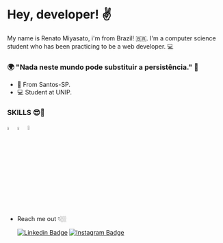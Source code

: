 #  Hey, developer! ✌

 My name is Renato Miyasato, i'm from Brazil! 🇧🇷.  I'm a computer science student who has been practicing to be a web developer. 💻
###  🌍 "Nada neste mundo pode substituir a persistência."  🧠
- 📍 From Santos-SP.
-  💻 Student at UNIP.

###  SKILLS 😎🎉

<img width="4%" src="https://seeklogo.com/images/H/html5-logo-EF92D240D7-seeklogo.com.png">
<img width="4%" src="https://seeklogo.com/images/C/css-3-logo-AF06D75231-seeklogo.com.png">	
 <img width="5%" src="https://seeklogo.com/images/J/javascript-js-logo-2949701702-seeklogo.com.png">
 

-	Reach me out 👇🏼
	
	[![Linkedin Badge](https://img.shields.io/badge/-LinkedIn-black?style=flat-square&logo=Linkedin&logoColor=white&link=https://www.linkedin.com/in/isadora-rodrigues-stangarlin-48402b141/)](https://www.linkedin.com/in/renato-miyasato-702557207/) [![Instagram Badge](https://img.shields.io/badge/-Instagram-black?style=flat-square&logo=Instagram&logoColor=white&link=https://www.instagram.com/papodedev/)](https://www.instagram.com/renato.miyasato/) 

